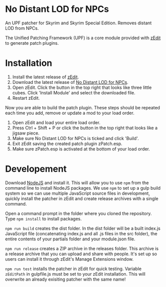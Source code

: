 # No Distant LOD for NPCs
An UPF patcher for Skyrim and Skyrim Special Edition. Removes distant LOD from NPCs.

The Unified Patching Framework (UPF) is a core module provided with [zEdit](https://github.com/z-edit/zedit) to generate patch plugins.

# Installation
1. Install the latest release of [zEdit](https://github.com/z-edit/zedit/releases).
2. Download the latest release of [No Distant LOD for NPCs](https://github.com/Kaenguru-Knobel-Kette/noDistantLODforNPCs/releases).
3. Open zEdit. Click the button in the top right that looks like three little cubes. Click 'Install Module' and select the downloaded file.
4. Restart zEdit.

Now you are able to build the patch plugin. These steps should be repeated each time you add, remove or update a mod to your load order.

1. Open zEdit and load your entire load order.
2. Press Ctrl + Shift + P or click the button in the top right that looks like a jigsaw piece.
3. Make sure No Distant LOD for NPCs is ticked and click 'Build'.
4. Exit zEdit saving the created patch plugin zPatch.esp.
5. Make sure zPatch.esp is activated at the bottom of your load order.

# Developement
Download [NodeJS](https://nodejs.org/en/download) and install it. This will allow you to use `npm` from the command line to install NodeJS packages. We use `npm` to set up a gulp build system so we can use multiple JavaScript source files in development, quickly install the patcher in zEdit and create release archives with a single command.

Open a command prompt in the folder where you cloned the repository. Type `npm install` to install packages.

`npm run build` creates the dist folder. In the dist folder will be a built index.js JavaScript file (concatenating index.js and all .js files in the src folder), the entire contents of your partials folder and your module.json file.

`npm run release` creates a ZIP archive in the releases folder. This archive is a release archive that you can upload and share with people. It's set up so users can install it through zEdit's Manage Extensions window.

`npm run test` installs the patcher in zEdit for quick testing. Variable `zEditPath` in gulpfile.js must be set to your zEdit installation. This will overwrite an already exisiting patcher with the same name!
